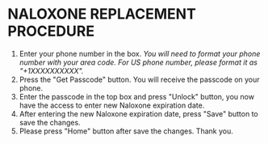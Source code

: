 # NALOXONE REPLACEMENT PROCEDURE

1. Enter your phone number in the box. *You will need to format your phone number with your area code. For US phone number, please format it as "+1XXXXXXXXXX".*
2. Press the "Get Passcode" button. You will receive the passcode on your phone.
3. Enter the passcode in the top box and press "Unlock" button, you now have the access to enter new Naloxone expiration date.
4. After entering the new Naloxone expiration date, press "Save" button to save the changes.
5. Please press "Home" button after save the changes. Thank you.
